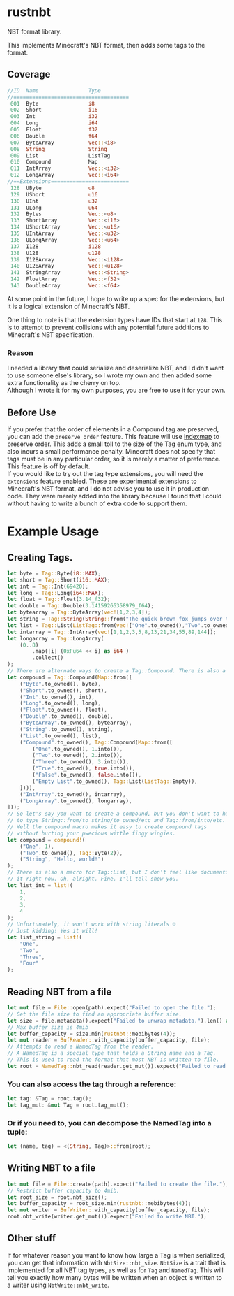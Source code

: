 # rustnbt

NBT format library.

This implements Minecraft's NBT format, then adds some tags to the format.

## Coverage

```rs
//ID  Name                Type         
//=====================================
 001  Byte                i8
 002  Short               i16
 003  Int                 i32
 004  Long                i64
 005  Float               f32
 006  Double              f64
 007  ByteArray           Vec::<i8>
 008  String              String
 009  List                ListTag
 010  Compound            Map
 011  IntArray            Vec::<i32>
 012  LongArray           Vec::<i64>
//==Extensions=========================
 128  UByte               u8
 129  UShort              u16
 130  UInt                u32
 131  ULong               u64
 132  Bytes               Vec::<u8>
 133  ShortArray          Vec::<i16>
 134  UShortArray         Vec::<u16>
 135  UIntArray           Vec::<u32>
 136  ULongArray          Vec::<u64>
 137  I128                i128
 138  U128                u128
 139  I128Array           Vec::<i128>
 140  U128Array           Vec::<u128>
 141  StringArray         Vec::<String>
 142  FloatArray          Vec::<f32>
 143  DoubleArray         Vec::<f64>
```
At some point in the future, I hope to write up a spec for the extensions, but it is a logical extension of Minecraft's NBT.

One thing to note is that the extension types have IDs that start at `128`. This is to attempt to prevent collisions with any potential future additions to Minecraft's NBT specification.

### Reason

I needed a library that could serialize and deserialize NBT, and I didn't want to use someone else's library, so I wrote my own and then added some extra functionality as the cherry on top.<br>
Although I wrote it for my own purposes, you are free to use it for your own.

## Before Use

If you prefer that the order of elements in a Compound tag are preserved, you can add the `preserve_order` feature.
This feature will use [indexmap](https://docs.rs/indexmap/latest/indexmap/) to preserve order. This adds a small toll to the size of the Tag enum type, and also incurs a small performance penalty. Minecraft does not specify that tags must be in any particular order, so it is merely a matter of preference. This feature is off by default.<br>
If you would like to try out the tag type extensions, you will need the `extensions` feature enabled. These are experimental extensions to Minecraft's NBT format, and I do not advise you to use it in production code. They were merely added into the library because I found that I could without having to write a bunch of extra code to support them.

# Example Usage

## Creating Tags.

```rs
let byte = Tag::Byte(i8::MAX);
let short = Tag::Short(i16::MAX);
let int = Tag::Int(69420);
let long = Tag::Long(i64::MAX);
let float = Tag::Float(3.14_f32);
let double = Tag::Double(3.14159265358979_f64);
let bytearray = Tag::ByteArray(vec![1,2,3,4]);
let string = Tag::String(String::from("The quick brown fox jumps over the lazy dog🎈🎄"));
let list = Tag::List(ListTag::from(vec!["One".to_owned(),"Two".to_owned(), "Three".to_owned()]));
let intarray = Tag::IntArray(vec![1,1,2,3,5,8,13,21,34,55,89,144]);
let longarray = Tag::LongArray(
    (0..8)
        .map(|i| (0xFu64 << i) as i64 )
        .collect()
);
// There are alternate ways to create a Tag::Compound. There is also a macro. More on that later.
let compound = Tag::Compound(Map::from([
    ("Byte".to_owned(), byte),
    ("Short".to_owned(), short),
    ("Int".to_owned(), int),
    ("Long".to_owned(), long),
    ("Float".to_owned(), float),
    ("Double".to_owned(), double),
    ("ByteArray".to_owned(), bytearray),
    ("String".to_owned(), string),
    ("List".to_owned(), list),
    ("Compound".to_owned(), Tag::Compound(Map::from([
        ("One".to_owned(), 1.into()),
        ("Two".to_owned(), 2.into()),
        ("Three".to_owned(), 3.into()),
        ("True".to_owned(), true.into()),
        ("False".to_owned(), false.into()),
        ("Empty List".to_owned(), Tag::List(ListTag::Empty)),
    ]))),
    ("IntArray".to_owned(), intarray),
    ("LongArray".to_owned(), longarray),
]));
// So let's say you want to create a compound, but you don't want to have
// to type String::from/to_string/to_owned/etc and Tag::from/into/etc.
// Well the compound macro makes it easy to create compound tags
// without hurting your pwecious wittle fingy wingies.
let compound = compound!(
    ("One", 1),
    ("Two".to_owned(), Tag::Byte(2)),
    ("String", "Hello, world!")
);
// There is also a macro for Tag::List, but I don't feel like documenting
// it right now. Oh, alright. Fine. I'll tell show you.
let list_int = list!(
    1,
    2,
    3,
    4
);
// Unfortunately, it won't work with string literals ☹
// Just kidding! Yes it will!
let list_string = list!(
    "One",
    "Two",
    "Three",
    "Four"
);
```

## Reading NBT from a file

```rs
let mut file = File::open(path).expect("Failed to open the file.");
// Get the file size to find an appropriate buffer size.
let size = file.metadata().expect("Failed to unwrap metadata.").len() as usize;
// Max buffer size is 4mib
let buffer_capacity = size.min(rustnbt::mebibytes(4));
let mut reader = BufReader::with_capacity(buffer_capacity, file);
// Attempts to read a NamedTag from the reader.
// A NamedTag is a special type that holds a String name and a Tag.
// This is used to read the format that most NBT is written to file.
let root = NamedTag::nbt_read(reader.get_mut()).expect("Failed to read NBT.");
```

### You can also access the tag through a reference:

```rs
let tag: &Tag = root.tag();
let tag_mut: &mut Tag = root.tag_mut();
```

### Or if you need to, you can decompose the NamedTag into a tuple:

```rs
let (name, tag) = <(String, Tag)>::from(root);
```

## Writing NBT to a file

```rs
let mut file = File::create(path).expect("Failed to create the file.");
// Restrict buffer capacity to 4mib.
let root_size = root.nbt_size();
let buffer_capacity = root_size.min(rustnbt::mebibytes(4));
let mut writer = BufWriter::with_capacity(buffer_capacity, file);
root.nbt_write(writer.get_mut()).expect("Failed to write NBT.");
```

## Other stuff

If for whatever reason you want to know how large a Tag is when serialized, you can get that information with `NbtSize::nbt_size`.
`NbtSize` is a trait that is implemented for all NBT tag types, as well as for `Tag` and `NamedTag`.
This will tell you exactly how many bytes will be written when an object is written to a writer using `NbtWrite::nbt_write`.